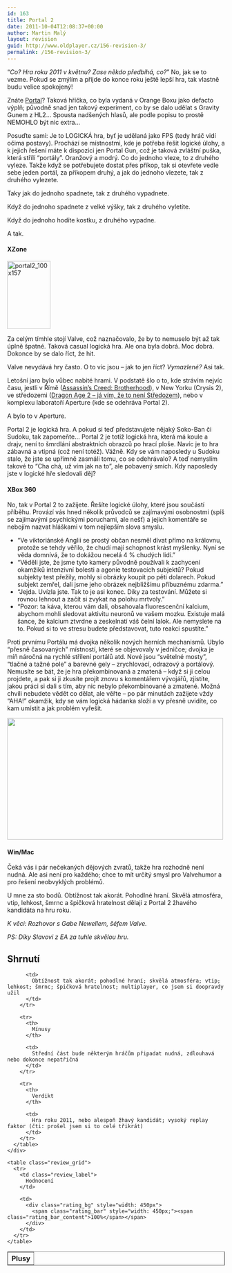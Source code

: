 ```yaml
---
id: 163
title: Portal 2
date: 2011-10-04T12:08:37+00:00
author: Martin Malý
layout: revision
guid: http://www.oldplayer.cz/156-revision-3/
permalink: /156-revision-3/
---
```

&#8220;_Co? Hra roku 2011 v květnu? Zase někdo předbíhá, co?_&#8221; No, jak se to vezme. Pokud se zmýlím a přijde do konce roku ještě lepší hra, tak vlastně budu velice spokojený!

Znáte [Portal](http://xzone.cz/nahledgame.php3?idg=2205&a_aid=gamer)? Taková hříčka, co byla vydaná v Orange Boxu jako defacto výplň; původně snad jen takový experiment, co by se dalo udělat s Gravity Gunem z HL2&#8230; Spousta nadšených hlasů, ale podle popisu to prostě NEMOHLO být nic extra&#8230;

Posuďte sami: Je to LOGICKÁ hra, byť je udělaná jako FPS (tedy hráč vidí očima postavy). Prochází se místnostmi, kde je potřeba řešit logické úlohy, a k jejich řešení máte k dispozici jen Portal Gun, což je taková zvláštní puška, která střílí &#8220;portály&#8221;. Oranžový a modrý. Co do jednoho vleze, to z druhého vyleze. Takže když se potřebujete dostat přes příkop, tak si otevřete vedle sebe jeden portál, za příkopem druhý, a jak do jednoho vlezete, tak z druhého vylezete.

Taky jak do jednoho spadnete, tak z druhého vypadnete.

Když do jednoho spadnete z velké výšky, tak z druhého vyletíte.

Když do jednoho hodíte kostku, z druhého vypadne.

A tak.

<div class="alignright">
  <h4 class="alignright">
    XZone
  </h4>
  
  <p>
    <a href="http://www.xzone.cz/hledat.php3?search=Portal%202&a_aid=gamer&a_bid=f3f504e4" target="_top"><img title="portal2_100x157" src="http://p.xzone.cz/images/upoutavky/portal2_100x157.jpg" alt="portal2_100x157" width="100" height="157" /></a><img class=" aufsygkjlrlgzcyceial aufsygkjlrlgzcyceial aufsygkjlrlgzcyceial" style="border: 0;" src="http://www.xzone.cz/affiliate/scripts/imp.php?a_aid=gamer&a_bid=f3f504e4" alt="" width="1" height="1" />
  </p>
</div>

Za celým tímhle stojí Valve, což naznačovalo, že by to nemuselo být až tak úplně špatné. Taková casual logická hra. Ale ona byla dobrá. Moc dobrá. Dokonce by se dalo říct, že hit.

Valve nevydává hry často. O to víc jsou &#8211; jak to jen říct? _Vymazlené?_ Asi tak.

Letošní jaro bylo vůbec nabité hrami. V podstatě šlo o to, kde strávím nejvíc času, jestli v Římě ([Assassin&#8217;s Creed: Brotherhood](http://www.oldplayer.cz/assassins-creed-brotherhood/)), v New Yorku (Crysis 2), ve středozemi ([Dragon Age 2 &#8211; já vím, že to není Středozem](http://www.oldplayer.cz/dragon-age-2/)), nebo v komplexu laboratoří Aperture (kde se odehráva Portal 2).

A bylo to v Aperture.

Portal 2 je logická hra. A pokud si teď představujete nějaký Soko-Ban či Sudoku, tak zapomeňte&#8230; Portal 2 je totiž logická hra, která má koule a drajv, není to šmrdlání abstraktních obrazců po hrací ploše. Navíc je to hra zábavná a vtipná (což není totéž). Vážně. Kdy se vám naposledy u Sudoku stalo, že jste se upřímně zasmáli tomu, co se odehrávalo? A teď nemyslím takové to &#8220;Cha chá, už vím jak na to&#8221;, ale pobavený smích. Kdy naposledy jste v logické hře sledovali děj?

<div class="alignright">
  <h4 class="alignright">
    XBox 360
  </h4>
  
  <p>
  </p>
</div>

No, tak v Portal 2 to zažijete. Řešíte logické úlohy, které jsou součástí příběhu. Provází vás hned několik průvodců se zajímavými osobnostmi (spíš se zajímavými psychickými poruchami, ale nešť) a jejich komentáře se nebojím nazvat hláškami v tom nejlepším slova smyslu.

  * &#8220;Ve viktoriánské Anglii se prostý občan nesměl dívat přímo na královnu, protože se tehdy věřilo, že chudí mají schopnost krást myšlenky. Nyní se věda domnívá, že to dokážou necelá 4 % chudých lidí.&#8221;
  * &#8220;Věděli jste, že jsme tyto kamery původně používali k zachycení okamžiků intenzivní bolesti a agonie testovacích subjektů? Pokud subjekty test přežily, mohly si obrázky koupit po pěti dolarech. Pokud subjekt zemřel, dali jsme jeho obrázek nejbližšímu příbuznému zdarma.&#8221;
  * &#8220;Jejda. Uvízla jste. Tak to je asi konec. Díky za testování. Můžete si rovnou lehnout a začít si zvykat na polohu mrtvoly.&#8221;
  * &#8220;Pozor: ta káva, kterou vám dali, obsahovala fluorescenční kalcium, abychom mohli sledovat aktivitu neuronů ve vašem mozku. Existuje malá šance, že kalcium ztvrdne a zeskelnatí váš čelní lalok. Ale nemyslete na to. Pokud si to ve stresu budete představovat, tuto reakci spustíte.&#8221;

Proti prvnímu Portálu má dvojka několik nových herních mechanismů. Ubylo &#8220;přesně časovaných&#8221; místností, které se objevovaly v jedničce; dvojka je míň náročná na rychlé střílení portálů atd. Nové jsou &#8220;světelné mosty&#8221;, &#8220;tlačné a tažné pole&#8221; a barevné gely &#8211; zrychlovací, odrazový a portálový. Nemusíte se bát, že je hra překombinovaná a zmatená &#8211; když si ji celou projdete, a pak si ji zkusíte projít znovu s komentářem vývojářů, zjistíte, jakou práci si dali s tím, aby nic nebylo překombinované a zmatené. Možná chvíli nebudete vědět co dělat, ale věřte &#8211; po pár minutách zažijete vždy &#8220;AHA!&#8221; okamžik, kdy se vám logická hádanka složí a vy přesně uvidíte, co kam umístit a jak problém vyřešit.

[<img class="aligncenter size-full wp-image-158" title="portal-2-screen" src="http://www.oldplayer.cz/wp-content/uploads/2011/10/portal-2-screen.jpg" alt="" width="500" height="281" srcset="https://oldplayer.cz/wp-content/uploads/2011/10/portal-2-screen.jpg 500w, https://oldplayer.cz/wp-content/uploads/2011/10/portal-2-screen-300x168.jpg 300w" sizes="(max-width: 500px) 100vw, 500px" />](http://www.oldplayer.cz/wp-content/uploads/2011/10/portal-2-screen.jpg)

<div class="alignright">
  <h4 class="alignright">
    Win/Mac
  </h4>
  
  <p>
  </p>
</div>

Čeká vás i pár nečekaných dějových zvratů, takže hra rozhodně není nudná. Ale asi není pro každého; chce to mít určitý smysl pro Valvehumor a pro řešení neobvyklých problémů.

U mne za sto bodů. Obtížnost tak akorát. Pohodlné hraní. Skvělá atmosféra, vtip, lehkost, šmrnc a špičková hratelnost dělají z Portal 2 žhavého kandidáta na hru roku.

_K věci: Rozhovor s Gabe Newellem, šéfem Valve._

_PS: Díky Slavovi z EA za tuhle skvělou hru._

<a name="review"></a>

<div class="review">
  <h2>
    Shrnutí
  </h2>
  
  <div class="mainbox">
    <div class="procons">
      <table border="1">
        <tr>
          <th>
            Plusy
          </th>
          
          <td>
            Obtížnost tak akorát; pohodlné hraní; skvělá atmosféra; vtip; lehkost; šmrnc; špičková hratelnost; multiplayer, co jsem si doopravdy užil
          </td>
        </tr>
        
        <tr>
          <th>
            Mínusy
          </th>
          
          <td>
            Střední část bude některým hráčům připadat nudná, zdlouhavá nebo dokonce nepatřičná
          </td>
        </tr>
        
        <tr>
          <th>
            Verdikt
          </th>
          
          <td>
            Hra roku 2011, nebo alespoň žhavý kandidát; vysoký replay faktor (čti: prošel jsem si to celé třikrát)
          </td>
        </tr>
      </table>
    </div>
    
    <table class="review_grid">
      <tr>
        <td class="review_label">
          Hodnocení
        </td>
        
        <td>
          <div class="rating_bg" style="width: 450px">
            <span class="rating_bar" style="width: 450px;"><span class="rating_bar_content">100%</span></span>
          </div>
        </td>
      </tr>
    </table>
  </div>
</div>

<div id="google_plus_one">
  <g:plusone></g:plusone>
</div>

<div id="fb_send_like">
</div>